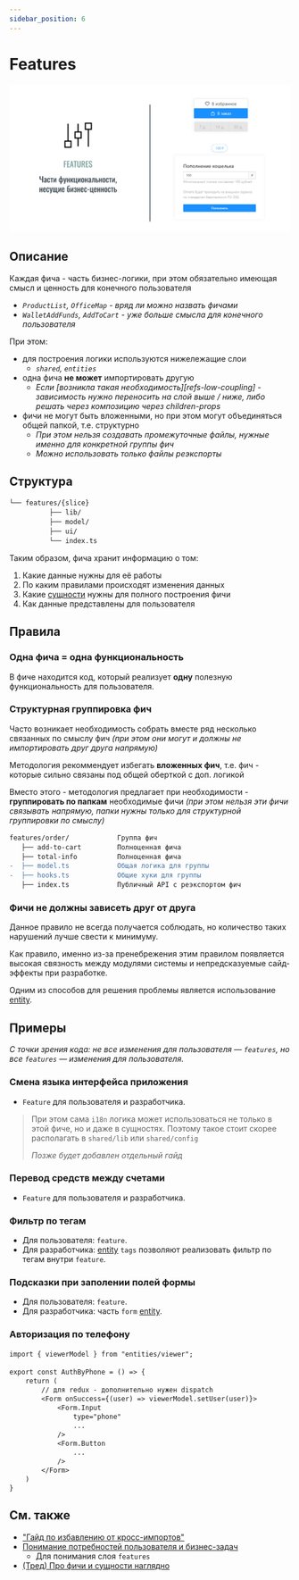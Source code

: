 ```yaml
---
sidebar_position: 6
---
```


# Features

![features-themed-bordered](/img/layers/features.png)

## Описание

Каждая фича - часть бизнес-логики, при этом обязательно имеющая смысл и ценность для конечного пользователя

- *`ProductList`, `OfficeMap` - вряд ли можно назвать фичами*
- *`WalletAddFunds`, `AddToCart` - уже больше смысла для конечного пользователя*

При этом:

- для построения логики используются нижележащие слои
  - *`shared`, `entities`*
- одна фича **не может** импортировать другую
  - *Если [возникла такая необходимость][refs-low-coupling] - зависимость нужно переносить на слой выше / ниже, либо решать через композицию через children-props*
- фичи не могут быть вложенными, но при этом могут объединяться общей папкой, т.е. структурно
  - *При этом нельзя создавать промежуточные файлы, нужные именно для конкретной группы фич*
  - *Можно использовать только файлы реэкспорты*

## Структура

```sh
└── features/{slice}
          ├── lib/
          ├── model/
          ├── ui/
          └── index.ts
```

Таким образом, фича хранит информацию о том:

1. Какие данные нужны для её работы
1. По каким правилами происходят изменения данных
1. Какие [сущности][refs-entity] нужны для полного построения фичи
1. Как данные представлены для пользователя

## Правила

### Одна фича = одна функциональность

В фиче находится код, который реализует **одну** полезную функциональность для пользователя.

### Структурная группировка фич

Часто возникает необходимость собрать вместе ряд несколько связанных по смыслу фич *(при этом они могут и должны не импортировать друг друга напрямую)*

Методология рекоммендует избегать **вложенных фич**, т.е. фич - которые сильно связаны под общей оберткой с доп. логикой

Вместо этого - методология предлагает при необходимости - **группировать по папкам** необходимые фичи *(при этом нельзя эти фичи связывать напрямую, папки нужны только для структурной группировки по смыслу)*

```diff
features/order/            Группа фич
   ├── add-to-cart         Полноценная фича
   ├── total-info          Полноценная фича
-  ├── model.ts            Общая логика для группы
-  ├── hooks.ts            Общие хуки для группы
   ├── index.ts            Публичный API с реэкспортом фич
```

### Фичи не должны зависеть друг от друга

Данное правило не всегда получается соблюдать, но количество таких нарушений лучше свести к минимуму.

Как правило, именно из-за пренебрежения этим правилом появляется высокая связность между модулями системы и непредсказуемые сайд-эффекты при разработке.

Одним из способов для решения проблемы является использование [entity][refs-entity].

## Примеры

*С точки зрения кода: не все изменения для пользователя — `features`, но все `features` — изменения для пользователя.*

### Смена языка интерфейса приложения

- `Feature` для пользователя и разработчика.

> При этом сама `i18n` логика может использоваться не только в этой фиче, но и даже в сущностях. Поэтому такое стоит скорее располагать в `shared/lib` или `shared/config`
>
> *Позже будет добавлен отдельный гайд*

### Перевод средств между счетами

- `Feature` для пользователя и разработчика.

### Фильтр по тегам

- Для пользователя: `feature`.
- Для разработчика: [entity][refs-entity] `tags` позволяют реализовать фильтр по тегам внутри `feature`.

### Подсказки при заполении полей формы

- Для пользователя: `feature`.
- Для разработчика: часть `form` [entity][refs-entity].

### Авторизация по телефону

```tsx title=features/auth/by-phone/ui.tsx
import { viewerModel } from "entities/viewer";

export const AuthByPhone = () => {
    return (
        // для redux - дополнительно нужен dispatch
        <Form onSuccess={(user) => viewerModel.setUser(user)}>
            <Form.Input 
                type="phone"
                ...
            />
            <Form.Button
                ...
            />
        </Form>
    )
}
```

## См. также

- ["Гайд по избавлению от кросс-импортов"](/docs/guides/low-coupling)
- [Понимание потребностей пользователя и бизнес-задач](/docs/concepts/needs-driven)
  - Для понимания слоя `features`
- [(Тред) Про фичи и сущности наглядно](https://github.com/feature-sliced/documentation/discussions/23#discussioncomment-451017)

[refs-entity]: /docs/reference/layers#entities
